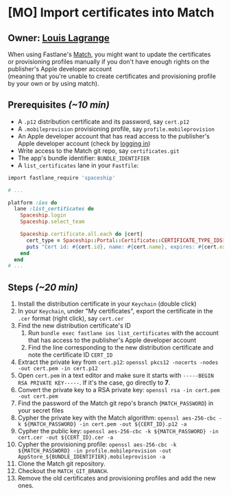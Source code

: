 # \[MO\] Import certificates into Match

## Owner: [Louis Lagrange](https://github.com/Minishlink)

When using Fastlane's [Match](https://github.com/fastlane/fastlane/tree/master/match), you might want to update the certificates  
or provisioning profiles manually if you don't have enough rights on the publisher's Apple developer account  
\(meaning that you're unable to create certificates and provisioning profile by your own or by using match\).

## Prerequisites _\(~10 min\)_

* A `.p12` distribution certificate and its password, say `cert.p12`
* A `.mobileprovision` provisioning profile, say `profile.mobileprovision`
* An Apple developer account that has read access to the publisher's Apple developer account \(check by [logging in](https://developer.apple.com/account/)\)
* Write access to the Match git repo, say `certificates.git`
* The app's bundle identifier: `BUNDLE_IDENTIFIER`
* A `list_certificates` lane in your `Fastfile`:

```ruby
import fastlane_require 'spaceship'

# ...

platform :ios do
  lane :list_certificates do
    Spaceship.login
    Spaceship.select_team

    Spaceship.certificate.all.each do |cert|
      cert_type = Spaceship::Portal::Certificate::CERTIFICATE_TYPE_IDS[cert.type_display_id].to_s.split("::")[-1]
      puts "Cert id: #{cert.id}, name: #{cert.name}, expires: #{cert.expires.strftime("%Y-%m-%d")}, type: #{cert_type}"
    end
  end
# ...
```

## Steps _\(~20 min\)_

1. Install the distribution certificate in your `Keychain` \(double click\)
2. In your `Keychain`, under "My certificates", export the certificate in the `.cer` format \(right click\), say `cert.cer`
3. Find the new distribution certificate's ID
   1. Run `bundle exec fastlane ios list_certificates` with the account that has access to the publisher's Apple developer account
   2. Find the line corresponding to the new distribution certificate and note the certificate ID `CERT_ID`
4. Extract the private key from `cert.p12`: `openssl pkcs12 -nocerts -nodes -out cert.pem -in cert.p12`
5. Open `cert.pem` in a text editor and make sure it starts with `-----BEGIN RSA PRIVATE KEY-----`. If it's the case, go directly to **7**.
6. Convert the private key to a RSA private key: `openssl rsa -in cert.pem -out cert.pem`
7. Find the password of the Match git repo's branch \(`MATCH_PASSWORD`\) in your secret files
8. Cypher the private key with the Match algorithm: `openssl aes-256-cbc -k ${MATCH_PASSWORD} -in cert.pem -out ${CERT_ID}.p12 -a`
9. Cypher the public key: `openssl aes-256-cbc -k ${MATCH_PASSWORD} -in cert.cer -out ${CERT_ID}.cer -a`
10. Cypher the provisioning profile: `openssl aes-256-cbc -k ${MATCH_PASSWORD} -in profile.mobileprovision -out AppStore_${BUNDLE_IDENTIFIER}.mobileprovision -a`
11. Clone the Match git repository.
12. Checkout the `MATCH_GIT_BRANCH`.
13. Remove the old certificates and provisioning profiles and add the new ones.

